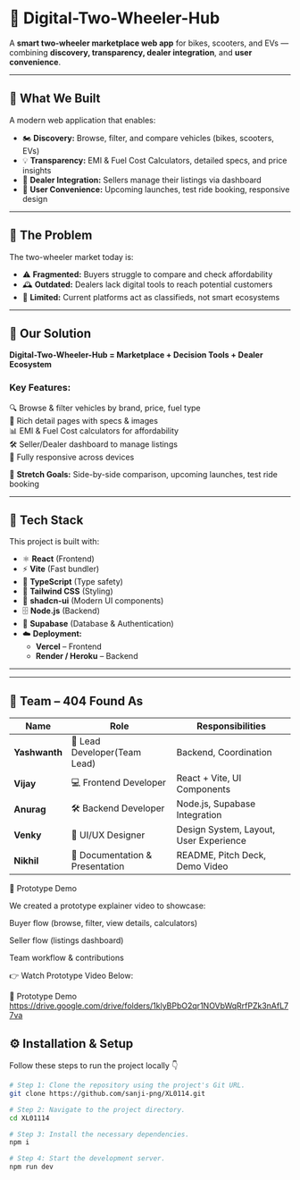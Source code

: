 # 🚴 Digital-Two-Wheeler-Hub

A **smart two-wheeler marketplace web app** for bikes, scooters, and EVs — combining **discovery, transparency, dealer integration**, and **user convenience**.

---

## 🔹 What We Built

A modern web application that enables:
- 🏍 **Discovery:** Browse, filter, and compare vehicles (bikes, scooters, EVs)  
- 💡 **Transparency:** EMI & Fuel Cost Calculators, detailed specs, and price insights  
- 🧩 **Dealer Integration:** Sellers manage their listings via dashboard  
- 📱 **User Convenience:** Upcoming launches, test ride booking, responsive design  

---

## 🔹 The Problem

The two-wheeler market today is:
- ⚠️ **Fragmented:** Buyers struggle to compare and check affordability  
- 🕰 **Outdated:** Dealers lack digital tools to reach potential customers  
- 🚫 **Limited:** Current platforms act as classifieds, not smart ecosystems  

---

## 🔹 Our Solution

**Digital-Two-Wheeler-Hub = Marketplace + Decision Tools + Dealer Ecosystem**

### Key Features:
🔍 Browse & filter vehicles by brand, price, fuel type  
📄 Rich detail pages with specs & images  
📊 EMI & Fuel Cost calculators for affordability  
🛠 Seller/Dealer dashboard to manage listings  
📱 Fully responsive across devices  

🚀 **Stretch Goals:** Side-by-side comparison, upcoming launches, test ride booking  

---

## 🧠 Tech Stack

This project is built with:

- ⚛️ **React** (Frontend)  
- ⚡ **Vite** (Fast bundler)  
- 🔷 **TypeScript** (Type safety)  
- 🎨 **Tailwind CSS** (Styling)  
- 🧱 **shadcn-ui** (Modern UI components)  
- 🗄 **Node.js** (Backend)  
- 🧰 **Supabase** (Database & Authentication)  
- ☁️ **Deployment:**  
  - **Vercel** – Frontend  
  - **Render / Heroku** – Backend  

---
---

## 👥 Team – 404 Found As

| Name      | Role                     | Responsibilities                   |
|------------|--------------------------|------------------------------------|
| **Yashwanth** | 🧠 Lead Developer(Team Lead)         | Backend, Coordination              |
| **Vijay**     | 💻 Frontend Developer     | React + Vite, UI Components        |
| **Anurag**    | 🛠 Backend Developer      | Node.js, Supabase Integration      |
| **Venky**     | 🎨 UI/UX Designer         | Design System, Layout, User Experience |
| **Nikhil**    | 📑 Documentation & Presentation | README, Pitch Deck, Demo Video     |
🎥 Prototype Demo

We created a prototype explainer video to showcase:

Buyer flow (browse, filter, view details, calculators)

Seller flow (listings dashboard)

Team workflow & contributions


👉 Watch Prototype Video Below:

🎥 Prototype Demo
https://drive.google.com/drive/folders/1klyBPbO2qr1NOVbWqRrfPZk3nAfL77va
## ⚙️ Installation & Setup

Follow these steps to run the project locally 👇

```sh
# Step 1: Clone the repository using the project's Git URL.
git clone https://github.com/sanji-png/XL0114.git

# Step 2: Navigate to the project directory.
cd XL01114

# Step 3: Install the necessary dependencies.
npm i

# Step 4: Start the development server.
npm run dev


